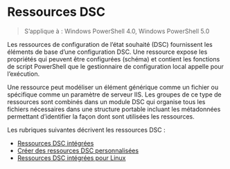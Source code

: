 # Ressources DSC

>S’applique à : Windows PowerShell 4.0, Windows PowerShell 5.0

Les ressources de configuration de l’état souhaité (DSC) fournissent les éléments de base d’une configuration DSC. Une ressource expose les propriétés qui peuvent être configurées (schéma) et contient les fonctions de script PowerShell que le gestionnaire de configuration local appelle pour l’exécution.

Une ressource peut modéliser un élément générique comme un fichier ou spécifique comme un paramètre de serveur IIS.  Les groupes de ce type de ressources sont combinés dans un module DSC qui organise tous les fichiers nécessaires dans une structure portable incluant les métadonnées permettant d’identifier la façon dont sont utilisées les ressources.  

Les rubriques suivantes décrivent les ressources DSC :

- [Ressources DSC intégrées](builtInResource.md)
- [Créer des ressources DSC personnalisées](authoringResource.md)
- [Ressources DSC intégrées pour Linux](lnxBuiltInResources.md)<!--HONumber=Feb16_HO4-->
